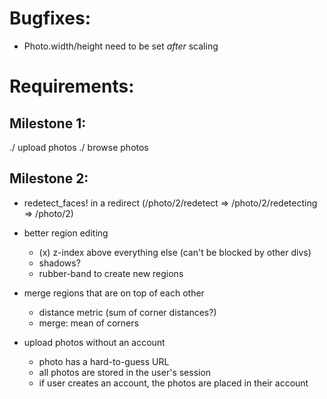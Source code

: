 # Bugfixes:

* Photo.width/height need to be set *after* scaling

# Requirements:

## Milestone 1:

./ upload photos
./ browse photos

## Milestone 2:

* redetect_faces! in a redirect (/photo/2/redetect => /photo/2/redetecting => /photo/2)
* better region editing
  * (x) z-index above everything else (can't be blocked by other divs)
  * shadows?
  * rubber-band to create new regions
* merge regions that are on top of each other
  * distance metric (sum of corner distances?)
  * merge: mean of corners

* upload photos without an account
  * photo has a hard-to-guess URL
  * all photos are stored in the user's session
  * if user creates an account, the photos are placed in their account
